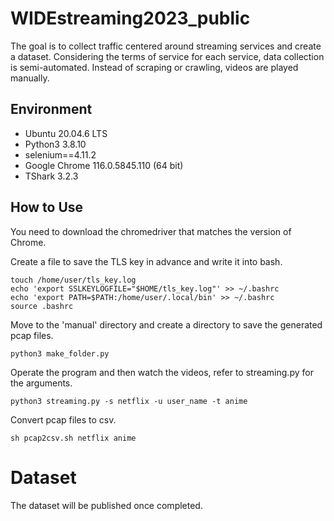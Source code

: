 # WIDEstreaming2023_public
The goal is to collect traffic centered around streaming services and create a dataset. Considering the terms of service for each service, data collection is semi-automated. Instead of scraping or crawling, videos are played manually.

## Environment

- Ubuntu 20.04.6 LTS
- Python3 3.8.10
- selenium==4.11.2
- Google Chrome 116.0.5845.110 (64 bit)
- TShark 3.2.3 


## How to Use

You need to download the chromedriver that matches the version of Chrome.

Create a file to save the TLS key in advance and write it into bash.

```
touch /home/user/tls_key.log
echo 'export SSLKEYLOGFILE="$HOME/tls_key.log"' >> ~/.bashrc
echo 'export PATH=$PATH:/home/user/.local/bin' >> ~/.bashrc
source .bashrc
```

Move to the 'manual' directory and create a directory to save the generated pcap files.
```
python3 make_folder.py
```

Operate the program and then watch the videos, refer to streaming.py for the arguments.
```
python3 streaming.py -s netflix -u user_name -t anime
```

Convert pcap files to csv.
```
sh pcap2csv.sh netflix anime
```

# Dataset
The dataset will be published once completed.